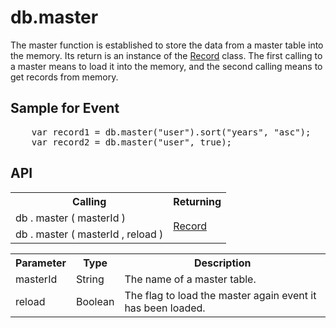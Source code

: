 <H1>db.master</H1>

The master function is established to store the data from a master table into the memory.
Its return is an instance of the <a href="record.md">Record</a> class.
The first calling to a master means to load it into the memory, and the second calling means to get records from memory.
<h2>Sample for Event</h2>
<pre>
	var record1 = db.master("user").sort("years", "asc");
	var record2 = db.master("user", true);
</pre>

<h2>API</h2>

<table>
<tr><th>Calling</th><th>Returning</th></tr>
<tr><td>db . master ( masterId )</td><td rowspan=2><a href="record.md">Record</a></td></tr>
<tr><td>db . master ( masterId , reload )</td></tr>
</table>

<table>
<tr><th>Parameter</th><th>Type</th><th>Description</th></tr>
<tr><td>masterId</td><td>String</td><td>The name of a master table.</td></tr>
<tr><td>reload</td><td>Boolean</td><td>The flag to load the master again event it has been loaded.</td></tr>
</table>

